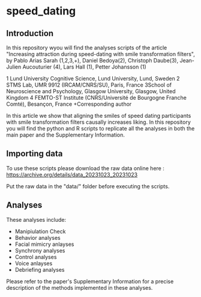 # speed_dating

## Introduction

In this repository wyou will find the analyses scripts of the article "Increasing attraction during speed-dating with smile transformation filters", by 
Pablo Arias Sarah (1,2,3,+), Daniel Bedoya(2), Christoph Daube(3), Jean-Julien Aucouturier (4), Lars Hall (1), Petter Johansson (1) 

1 Lund University Cognitive Science, Lund University, Lund, Sweden
2 STMS Lab, UMR 9912 (IRCAM/CNRS/SU), Paris, France
3School of Neuroscience and Psychology, Glasgow University, Glasgow, United Kingdom
4 FEMTO-ST Institute (CNRS/Université de Bourgogne Franche Comté), Besançon, France
+Corresponding author


In this article we show that aligning the smiles of speed dating participants with smile transformation filters causally increases liking. In this repository you will find the python and R scripts to replicate all the analyses in both the main paper and the Supplementary Information. 

## Importing data
To use these scripts please download the raw data online here : https://archive.org/details/data_20231023_20231023

Put the raw data in the "data/" folder before executing the scripts.

## Analyses
These analyses include:
- Manipiulation Check
- Behavior analyses
- Facial mimicry anlayses
- Synchrony analyses
- Control analyses
- Voice anlayses
- Debriefing analyses

Please refer to the paper's Supplementary Information for a precise description of the methods implemented in these analyses.
